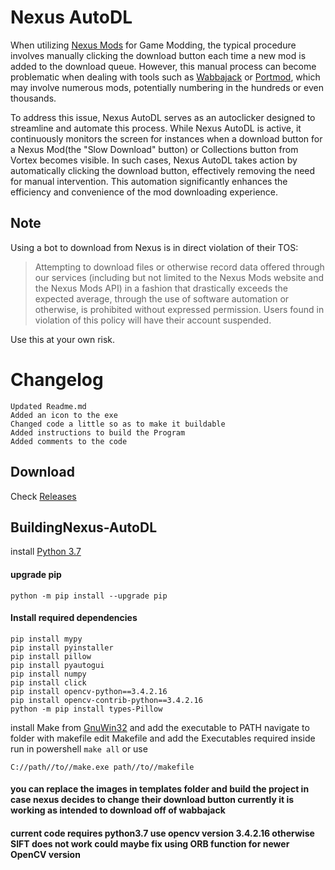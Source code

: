 # Nexus AutoDL 
When utilizing [Nexus Mods](https://nexusmods.com/) for Game Modding, the typical procedure involves manually clicking the download button each time a new mod is added to the download queue. 
However, this manual process can become problematic when dealing with tools such as [Wabbajack](https://www.wabbajack.org/) or [Portmod](https://gitlab.com/portmod/portmod), which may involve numerous mods, potentially numbering in the hundreds or even thousands. 

To address this issue, Nexus AutoDL serves as an autoclicker designed to streamline and automate this process. While Nexus AutoDL is active, it continuously monitors the screen for instances when a download button for a Nexus Mod(the "Slow Download" button) or Collections button from Vortex becomes visible. 
In such cases, Nexus AutoDL takes action by automatically clicking the download button, effectively removing the need for manual intervention. This automation significantly enhances the efficiency and convenience of the mod downloading experience. 
## Note
Using a bot to download from Nexus is in direct violation of their TOS:

> Attempting to download files or otherwise record data offered through our services (including but not limited to the Nexus Mods website and the Nexus Mods API) in a fashion that drastically exceeds the expected average, through the use of software automation or otherwise, is prohibited without expressed permission. Users found in violation of this policy will have their account suspended.

Use this at your own risk.

# Changelog
```
Updated Readme.md
Added an icon to the exe
Changed code a little so as to make it buildable 
Added instructions to build the Program
Added comments to the code
```
## Download
Check [Releases](https://github.com/Kickskii/fork-NexusAutodl/releases) 
## BuildingNexus-AutoDL

install [Python 3.7](https://www.python.org/downloads/release/python-370/)
#### upgrade pip
```python -m pip install --upgrade pip``` 
#### Install required dependencies 
``` pip install yapf
pip install mypy
pip install pyinstaller
pip install pillow
pip install pyautogui
pip install numpy
pip install click
pip install opencv-python==3.4.2.16
pip install opencv-contrib-python==3.4.2.16
python -m pip install types-Pillow
```
install Make from [GnuWin32](https://sourceforge.net/projects/gnuwin32/files/make/3.81/) and add the executable to PATH
navigate to folder with makefile 
edit Makefile and add the Executables required inside
run in powershell 
```make all```
or use 
```
C://path//to//make.exe path//to//makefile
```
#### you can replace the images in templates folder and build the project in case nexus decides to change their download button currently it is working as intended to download off of wabbajack
#### current code requires python3.7 use opencv version 3.4.2.16 otherwise SIFT does not work could maybe fix using ORB function for newer OpenCV version
